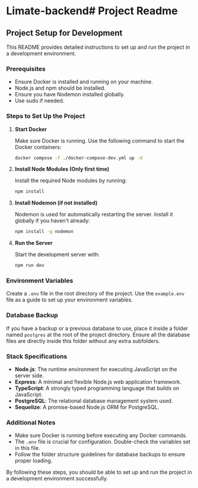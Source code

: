 # Limate-backend# Project Readme

## Project Setup for Development

This README provides detailed instructions to set up and run the project in a development environment.

### Prerequisites

- Ensure Docker is installed and running on your machine.
- Node.js and npm should be installed.
- Ensure you have Nodemon installed globally.
- Use sudo if needed.

### Steps to Set Up the Project

1. **Start Docker**

   Make sure Docker is running. Use the following command to start the Docker containers:
   ```sh
   docker compose -f ./docker-compose-dev.yml up -d

2. **Install Node Modules (Only first time)**

   Install the required Node modules by running:

   ```sh
   npm install

3. **Install Nodemon (if not installed)**

   Nodemon is used for automatically restarting the server. Install it globally if you haven't already:

   ```sh
   npm install -g nodemon

4. **Run the Server**

   Start the development server with:

   ```sh
   npm run dev

### Environment Variables

Create a `.env` file in the root directory of the project. Use the `example.env` file as a guide to set up your environment variables.

### Database Backup

If you have a backup or a previous database to use, place it inside a folder named `postgres` at the root of the project directory. Ensure all the database files are directly inside this folder without any extra subfolders.

### Stack Specifications

- **Node.js**: The runtime environment for executing JavaScript on the server side.
- **Express**: A minimal and flexible Node.js web application framework.
- **TypeScript**: A strongly typed programming language that builds on JavaScript.
- **PostgreSQL**: The relational database management system used.
- **Sequelize**: A promise-based Node.js ORM for PostgreSQL.

### Additional Notes

- Make sure Docker is running before executing any Docker commands.
- The `.env` file is crucial for configuration. Double-check the variables set in this file.
- Follow the folder structure guidelines for database backups to ensure proper loading.

By following these steps, you should be able to set up and run the project in a development environment successfully.
